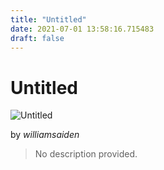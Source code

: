 ```yaml
---
title: "Untitled"
date: 2021-07-01 13:58:16.715483
draft: false
---
```


# Untitled

![Untitled](../images/4b35c41f-da9e-11eb-8ad0-60f262b60b65.png)

by *williamsaiden*



> No description provided.